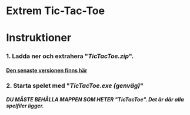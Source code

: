 # Extrem Tic-Tac-Toe

# Instruktioner
### 1. Ladda ner och extrahera "***TicTacToe.zip***".
#### [Den senaste versionen finns här](https://github.com/lindh04/ultimateTicTacToe/releases/)
### 2. Starta spelet med "***TicTacToe.exe (genväg)***"
##### DU MÅSTE BEHÅLLA MAPPEN SOM HETER "***TicTacToe***". Det är där alla spelfiler ligger.
